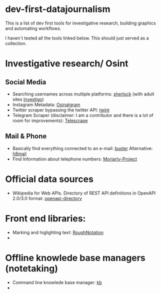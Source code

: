 # dev-first-datajournalism

This is a list of dev first tools for investigative research, building graphics and automating workflows.

I haven´t tested all the tools linked below. This should just served as a collection.

# Investigative research/ Osint

## Social Media
* Searching usernames across multiple platforms: [sherlock](https://github.com/sherlock-project/sherlock) (with adult sites [Investigo](https://github.com/tdh8316/Investigo))
* Instagram Metadata: [Osinatgram](https://github.com/Datalux/Osintgram)
* Twitter scraper bypassing the twitter API: [twint](https://github.com/twintproject/twint)
* Telegram Scraper (disclaimer: I am a contributor and there is a lot of room for improvements): [Telescrape](https://github.com/PeterWalchhofer/Telescrape)

## Mail & Phone
* Basically find everything connected to an e-mail: [buster](https://github.com/sham00n/buster) Alternative: [h8mail](https://github.com/khast3x/h8mail)
* Find Information about telephone numbers: [Moriarty-Project](https://github.com/AzizKpln/Moriarty-Project)

# Official data sources
* Wikipedia for Web APIs. Directory of REST API definitions in OpenAPI 2.0/3.0 format: [openapi-directory](https://github.com/APIs-guru/openapi-directory)

# Front end libraries: 
* Marking and higlighting text: [RoughNotation](https://github.com/rough-stuff/rough-notation)
* 

# Offline knowlede base managers (notetaking)
* Command line knowlede base manager: [kb](https://github.com/gnebbia/kb)
* 
